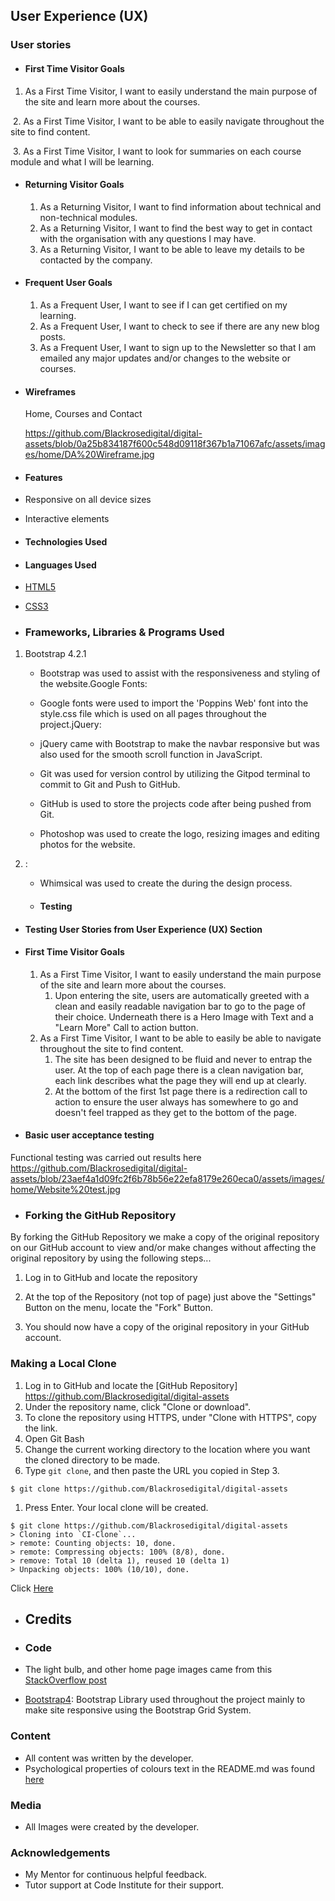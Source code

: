 ## User Experience (UX)

### User stories

- #### First Time Visitor Goals

1. As a First Time Visitor, I want to easily understand the main purpose of the site and learn more about the courses.

​ 2. As a First Time Visitor, I want to be able to easily navigate throughout the site to find content.

​ 3. As a First Time Visitor, I want to look for summaries on each course module and what I will be learning.

- #### Returning Visitor Goals

  1. As a Returning Visitor, I want to find information about technical and non-technical modules.
  2. As a Returning Visitor, I want to find the best way to get in contact with the organisation with any questions I may have.
  3. As a Returning Visitor, I want to be able to leave my details to be contacted by the company.

- #### Frequent User Goals

  1. As a Frequent User, I want to see if I can get certified on my learning.
  2. As a Frequent User, I want to check to see if there are any new blog posts.
  3. As a Frequent User, I want to sign up to the Newsletter so that I am emailed any major updates and/or changes to the website or courses.

- #### Wireframes

    Home, Courses and Contact

    https://github.com/Blackrosedigital/digital-assets/blob/0a25b834187f600c548d09118f367b1a71067afc/assets/images/home/DA%20Wireframe.jpg

- #### Features

- Responsive on all device sizes
- Interactive elements

- #### Technologies Used

- #### Languages Used

- [HTML5](https://en.wikipedia.org/wiki/HTML5)
- [CSS3](https://en.wikipedia.org/wiki/Cascading_Style_Sheets)

- ### Frameworks, Libraries & Programs Used

1. Bootstrap 4.2.1

   - Bootstrap was used to assist with the responsiveness and styling of the website.Google Fonts:

   - Google fonts were used to import the 'Poppins Web' font into the style.css file which is used on all pages throughout the project.jQuery:

   - jQuery came with Bootstrap to make the navbar responsive but was also used for the smooth scroll function in JavaScript.

   - Git was used for version control by utilizing the Gitpod terminal to commit to Git and Push to GitHub.

   - GitHub is used to store the projects code after being pushed from Git.

   - Photoshop was used to create the logo, resizing images and editing photos for the website.

2. :

   - Whimsical was used to create the during the design process.

   - #### Testing

- #### Testing User Stories from User Experience (UX) Section

- #### First Time Visitor Goals

  1. As a First Time Visitor, I want to easily understand the main purpose of the site and learn more about the courses.
     1. Upon entering the site, users are automatically greeted with a clean and easily readable navigation bar to go to the page of their choice. Underneath there is a Hero Image with Text and a "Learn More" Call to action button.
  2. As a First Time Visitor, I want to be able to easily be able to navigate throughout the site to find content.
     1. The site has been designed to be fluid and never to entrap the user. At the top of each page there is a clean navigation bar, each link describes what the page they will end up at clearly.
     2. At the bottom of the first 1st page there is a redirection call to action to ensure the user always has somewhere to go and doesn't feel trapped as they get to the bottom of the page.

- #### Basic user acceptance testing     

Functional testing was carried out results here https://github.com/Blackrosedigital/digital-assets/blob/23aef4a1d09fc2f6b78b56e22efa8179e260eca0/assets/images/home/Website%20test.jpg

- ### Forking the GitHub Repository

By forking the GitHub Repository we make a copy of the original repository on our GitHub account to view and/or make changes without affecting the original repository by using the following steps...

1. Log in to GitHub and locate the repository

   [GitHub]: https://github.com/Blackrosedigital/digital-assets

2. At the top of the Repository (not top of page) just above the "Settings" Button on the menu, locate the "Fork" Button.

3. You should now have a copy of the original repository in your GitHub account.

### Making a Local Clone

1. Log in to GitHub and locate the [GitHub Repository] https://github.com/Blackrosedigital/digital-assets
2. Under the repository name, click "Clone or download".
3. To clone the repository using HTTPS, under "Clone with HTTPS", copy the link.
4. Open Git Bash
5. Change the current working directory to the location where you want the cloned directory to be made.
6. Type `git clone`, and then paste the URL you copied in Step 3.

```
$ git clone https://github.com/Blackrosedigital/digital-assets
```

1. Press Enter. Your local clone will be created.

```
$ git clone https://github.com/Blackrosedigital/digital-assets
> Cloning into `CI-Clone`...
> remote: Counting objects: 10, done.
> remote: Compressing objects: 100% (8/8), done.
> remove: Total 10 (delta 1), reused 10 (delta 1)
> Unpacking objects: 100% (10/10), done.
```

Click [Here](https://help.github.com/en/github/creating-cloning-and-archiving-repositories/cloning-a-repository#cloning-a-repository-to-github-desktop) 

- ## Credits

- ### Code

- The light bulb, and other home page images came from this [StackOverflow post](https://stock.adobe.com//)
- [Bootstrap4](https://getbootstrap.com/docs/4.4/getting-started/introduction/): Bootstrap Library used throughout the project mainly to make site responsive using the Bootstrap Grid System.

### Content

- All content was written by the developer.
- Psychological properties of colours text in the README.md was found [here](http://www.colour-affects.co.uk/psychological-properties-of-colours)

### Media

- All Images were created by the developer.

### Acknowledgements

- My Mentor for continuous helpful feedback.
- Tutor support at Code Institute for their support.